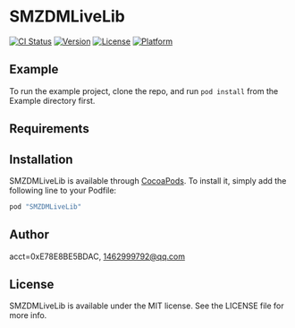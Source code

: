 # SMZDMLiveLib

[![CI Status](http://img.shields.io/travis/acct<blob>=0xE78E8BE5BDAC/SMZDMLiveLib.svg?style=flat)](https://travis-ci.org/acct<blob>=0xE78E8BE5BDAC/SMZDMLiveLib)
[![Version](https://img.shields.io/cocoapods/v/SMZDMLiveLib.svg?style=flat)](http://cocoapods.org/pods/SMZDMLiveLib)
[![License](https://img.shields.io/cocoapods/l/SMZDMLiveLib.svg?style=flat)](http://cocoapods.org/pods/SMZDMLiveLib)
[![Platform](https://img.shields.io/cocoapods/p/SMZDMLiveLib.svg?style=flat)](http://cocoapods.org/pods/SMZDMLiveLib)

## Example

To run the example project, clone the repo, and run `pod install` from the Example directory first.

## Requirements

## Installation

SMZDMLiveLib is available through [CocoaPods](http://cocoapods.org). To install
it, simply add the following line to your Podfile:

```ruby
pod "SMZDMLiveLib"
```

## Author

acct<blob>=0xE78E8BE5BDAC, 1462999792@qq.com

## License

SMZDMLiveLib is available under the MIT license. See the LICENSE file for more info.
